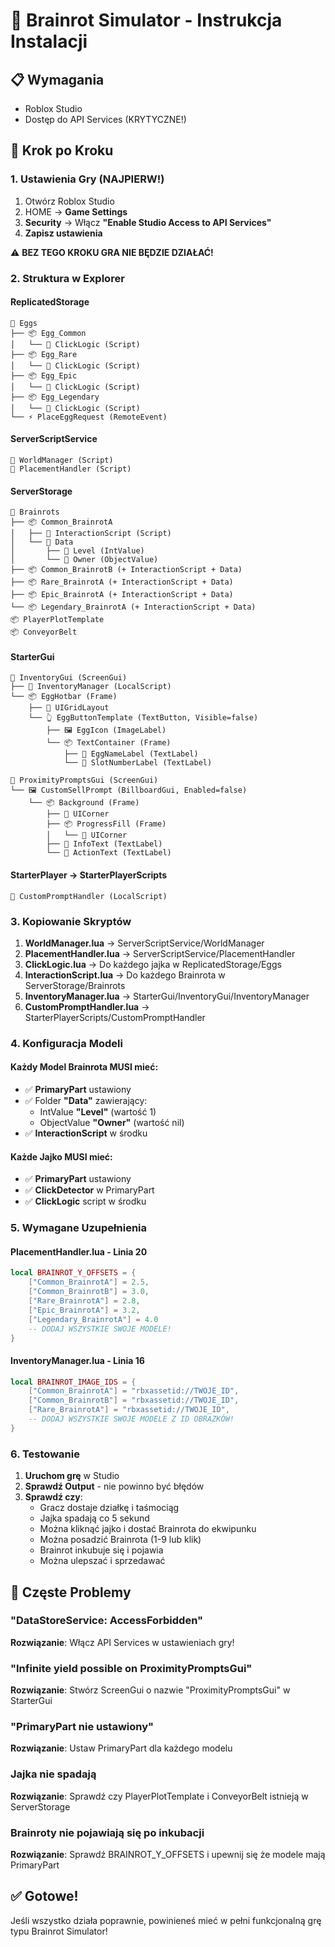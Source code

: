 # 🚀 Brainrot Simulator - Instrukcja Instalacji

## 📋 Wymagania
- Roblox Studio
- Dostęp do API Services (KRYTYCZNE!)

## 🔧 Krok po Kroku

### 1. Ustawienia Gry (NAJPIERW!)
1. Otwórz Roblox Studio
2. HOME → **Game Settings**
3. **Security** → Włącz **"Enable Studio Access to API Services"**
4. **Zapisz ustawienia**

⚠️ **BEZ TEGO KROKU GRA NIE BĘDZIE DZIAŁAĆ!**

### 2. Struktura w Explorer

#### ReplicatedStorage
```
📂 Eggs
├── 📦 Egg_Common
│   └── 📜 ClickLogic (Script)
├── 📦 Egg_Rare  
│   └── 📜 ClickLogic (Script)
├── 📦 Egg_Epic
│   └── 📜 ClickLogic (Script)
├── 📦 Egg_Legendary
│   └── 📜 ClickLogic (Script)
└── ⚡ PlaceEggRequest (RemoteEvent)
```

#### ServerScriptService
```
📜 WorldManager (Script)
📜 PlacementHandler (Script)
```

#### ServerStorage
```
📂 Brainrots
├── 📦 Common_BrainrotA
│   ├── 📜 InteractionScript (Script)
│   └── 📂 Data
│       ├── 🔢 Level (IntValue)
│       └── 👤 Owner (ObjectValue)
├── 📦 Common_BrainrotB (+ InteractionScript + Data)
├── 📦 Rare_BrainrotA (+ InteractionScript + Data)
├── 📦 Epic_BrainrotA (+ InteractionScript + Data)
└── 📦 Legendary_BrainrotA (+ InteractionScript + Data)
📦 PlayerPlotTemplate
📦 ConveyorBelt
```

#### StarterGui
```
📂 InventoryGui (ScreenGui)
├── 📜 InventoryManager (LocalScript)
└── 📦 EggHotbar (Frame)
    ├── 📜 UIGridLayout
    └── 👆 EggButtonTemplate (TextButton, Visible=false)
        ├── 🖼️ EggIcon (ImageLabel)
        └── 📦 TextContainer (Frame)
            ├── 📜 EggNameLabel (TextLabel)
            └── 📜 SlotNumberLabel (TextLabel)

📂 ProximityPromptsGui (ScreenGui)
└── 🖼️ CustomSellPrompt (BillboardGui, Enabled=false)
    └── 📦 Background (Frame)
        ├── 📜 UICorner
        ├── 📦 ProgressFill (Frame)
        │   └── 📜 UICorner
        ├── 📜 InfoText (TextLabel)
        └── 📜 ActionText (TextLabel)
```

#### StarterPlayer → StarterPlayerScripts
```
📜 CustomPromptHandler (LocalScript)
```

### 3. Kopiowanie Skryptów

1. **WorldManager.lua** → ServerScriptService/WorldManager
2. **PlacementHandler.lua** → ServerScriptService/PlacementHandler  
3. **ClickLogic.lua** → Do każdego jajka w ReplicatedStorage/Eggs
4. **InteractionScript.lua** → Do każdego Brainrota w ServerStorage/Brainrots
5. **InventoryManager.lua** → StarterGui/InventoryGui/InventoryManager
6. **CustomPromptHandler.lua** → StarterPlayerScripts/CustomPromptHandler

### 4. Konfiguracja Modeli

#### Każdy Model Brainrota MUSI mieć:
- ✅ **PrimaryPart** ustawiony
- ✅ Folder **"Data"** zawierający:
  - IntValue **"Level"** (wartość 1)
  - ObjectValue **"Owner"** (wartość nil)
- ✅ **InteractionScript** w środku

#### Każde Jajko MUSI mieć:
- ✅ **PrimaryPart** ustawiony
- ✅ **ClickDetector** w PrimaryPart
- ✅ **ClickLogic** script w środku

### 5. Wymagane Uzupełnienia

#### PlacementHandler.lua - Linia 20
```lua
local BRAINROT_Y_OFFSETS = {
    ["Common_BrainrotA"] = 2.5,
    ["Common_BrainrotB"] = 3.0,
    ["Rare_BrainrotA"] = 2.8,
    ["Epic_BrainrotA"] = 3.2,
    ["Legendary_BrainrotA"] = 4.0
    -- DODAJ WSZYSTKIE SWOJE MODELE!
}
```

#### InventoryManager.lua - Linia 16
```lua
local BRAINROT_IMAGE_IDS = {
    ["Common_BrainrotA"] = "rbxassetid://TWOJE_ID",
    ["Common_BrainrotB"] = "rbxassetid://TWOJE_ID",
    ["Rare_BrainrotA"] = "rbxassetid://TWOJE_ID",
    -- DODAJ WSZYSTKIE SWOJE MODELE Z ID OBRAZKÓW!
}
```

### 6. Testowanie

1. **Uruchom grę** w Studio
2. **Sprawdź Output** - nie powinno być błędów
3. **Sprawdź czy**:
   - Gracz dostaje działkę i taśmociąg
   - Jajka spadają co 5 sekund
   - Można kliknąć jajko i dostać Brainrota do ekwipunku
   - Można posadzić Brainrota (1-9 lub klik)
   - Brainrot inkubuje się i pojawia
   - Można ulepszać i sprzedawać

## 🚨 Częste Problemy

### "DataStoreService: AccessForbidden"
**Rozwiązanie**: Włącz API Services w ustawieniach gry!

### "Infinite yield possible on ProximityPromptsGui"
**Rozwiązanie**: Stwórz ScreenGui o nazwie "ProximityPromptsGui" w StarterGui

### "PrimaryPart nie ustawiony"
**Rozwiązanie**: Ustaw PrimaryPart dla każdego modelu

### Jajka nie spadają
**Rozwiązanie**: Sprawdź czy PlayerPlotTemplate i ConveyorBelt istnieją w ServerStorage

### Brainroty nie pojawiają się po inkubacji
**Rozwiązanie**: Sprawdź BRAINROT_Y_OFFSETS i upewnij się że modele mają PrimaryPart

## ✅ Gotowe!

Jeśli wszystko działa poprawnie, powinieneś mieć w pełni funkcjonalną grę typu Brainrot Simulator!
